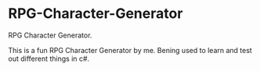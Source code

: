 # RPG-Character-Generator
RPG Character Generator.

This is a fun RPG Character Generator by me.  Bening used to learn and test out different things in c#.

